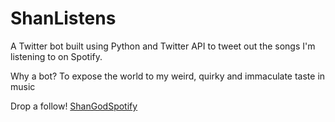 # ShanListens
A Twitter bot built using Python and Twitter API to tweet out the songs I'm listening to on Spotify.

Why a bot? To expose the world to my weird, quirky and immaculate taste in music

Drop a follow! [ShanGodSpotify](https://twitter.com/shangodspotify)
